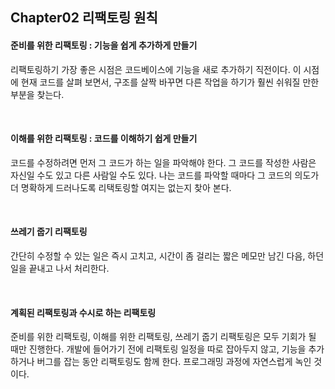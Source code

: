 ## Chapter02 리팩토링 원칙

#### 준비를 위한 리팩토링 : 기능을 쉽게 추가하게 만들기

리팩토링하기 가장 좋은 시점은 코드베이스에 기능을 새로 추가하기 직전이다. 이 시점에 현재 코드를 살펴 보면서, 구조를 살짝 바꾸면 다른 작업을 하기가 훨씬 쉬워질 만한 부분을 찾는다.

<br />

#### 이해를 위한 리팩토링 : 코드를 이해하기 쉽게 만들기

코드를 수정하려면 먼저 그 코드가 하는 일을 파악해야 한다. 그 코드를 작성한 사람은 자신일 수도 있고 다른 사람일 수도 있다. 나는 코드를 파악할 때마다 그 코드의 의도가 더 명확하게 드러나도록 리택토링할 여지는 없는지 찾아 본다.

<br />

#### 쓰레기 줍기 리팩토링

간단히 수정할 수 있는 일은 즉시 고치고, 시간이 좀 걸리는 짧은 메모만 남긴 다음, 하던 일을 끝내고 나서 처리한다.

<br />

#### 계획된 리팩토링과 수시로 하는 리팩토링

준비를 위한 리팩토링, 이해를 위한 리팩토링, 쓰레기 줍기 리팩토링은 모두 기회가 될 때만 진행한다. 개발에 들어가기 전에 리팩토링 일정을 따로 잡아두지 않고, 기능을 추가하거나 버그를 잡는 동안 리팩토링도 함께 한다. 프로그래밍 과정에 자연스럽게 녹인 것이다.

